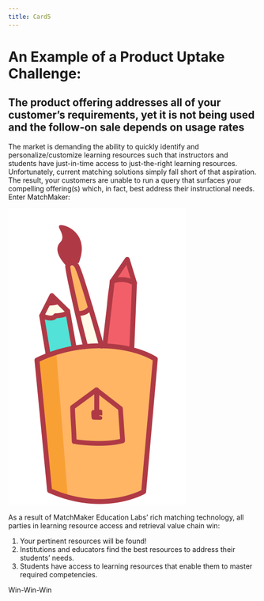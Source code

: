 ```yaml
---
title: Card5
---
```

# An Example of a Product Uptake Challenge:

## The product offering addresses all of your customer’s requirements, yet it is not being used and the follow-on sale depends on usage rates

The market is demanding the ability to quickly identify and personalize/customize learning resources such that instructors and students have just-in-time access to just-the-right learning resources. Unfortunately, current matching solutions simply fall short of that aspiration. The result, your customers are unable to run a query that surfaces your compelling offering(s) which, in fact, best address their instructional needs.<br/>Enter MatchMaker:

![Alt Text for Sample Image](/mmassets/graphic_tools.svg)

As a result of MatchMaker Education Labs’ rich matching technology, all parties in learning resource access and retrieval value chain win:

1. Your pertinent resources will be found!
2. Institutions and educators find the best resources to address their students’ needs.
3. Students have access to learning resources that enable them to master required competencies.

Win-Win-Win   
